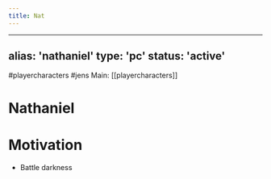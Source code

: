 ---title: Nat---
---
alias: 'nathaniel'
type: 'pc'
status: 'active'
---
#playercharacters #jens
Main: [[playercharacters]]

# Nathaniel


# Motivation
- Battle darkness
